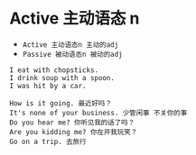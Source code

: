 # Active 主动语态 n

- `Active 主动语态n 主动的adj`
- `Passive 被动语态n 被动的adj`

```
I eat with chopsticks.
I drink soup with a spoon.
I was hit by a car.

How is it going. 最近好吗？
It's none of your business. 少管闲事 不关你的事
Do you hear me? 你听见我的话了吗？
Are you kidding me? 你在开我玩笑？
Go on a trip. 去旅行
```

